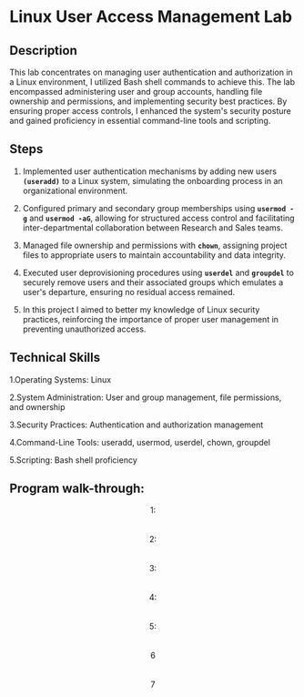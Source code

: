 <h1>Linux User Access Management Lab</h1>


<h2>Description</h2>
This lab concentrates on managing user authentication and authorization in a Linux environment, I utilized Bash shell commands to achieve this. The lab encompassed administering user and group accounts, handling file ownership and permissions, and implementing security best practices. By ensuring proper access controls, I enhanced the system's security posture and gained proficiency in essential command-line tools and scripting.
<br />


<h2>Steps</h2>

1. Implemented user authentication mechanisms by adding new users **`(useradd)`** to a Linux system, simulating the onboarding process in an organizational environment.

2. Configured primary and secondary group memberships using **`usermod -g`** and **`usermod -aG`**, allowing for structured access control and facilitating inter-departmental collaboration between Research and Sales teams.

3. Managed file ownership and permissions with **`chown`**, assigning project files to appropriate users to maintain accountability and data integrity.

4. Executed user deprovisioning procedures using **`userdel`** and **`groupdel`** to securely remove users and their associated groups which emulates a user's departure, ensuring no residual access remained.

5. In this project I aimed to better my knowledge of Linux security practices, reinforcing the importance of proper user management in preventing unauthorized access.

<h2>Technical Skills </h2>

1.Operating Systems: Linux

2.System Administration: User and group management, file permissions, and ownership

3.Security Practices: Authentication and authorization management

4.Command-Line Tools: useradd, usermod, userdel, chown, groupdel

5.Scripting: Bash shell proficiency

<h2>Program walk-through:</h2>

<p align="center">
1: <br/>

<br />
<br />
2:  <br/>

<br />
<br />
3: <br/>

<br />
<br />
4:  <br/>

<br />
<br />
5:  <br/>

<br />
<br />
6 <br/>

<br />
<br />
7  <br/>


<!--
images <img src="https://i.imgur.com/62TgaWL.png" height="80%" width="80%" alt="Disk Sanitization Steps"/>
work in progress
--!>
